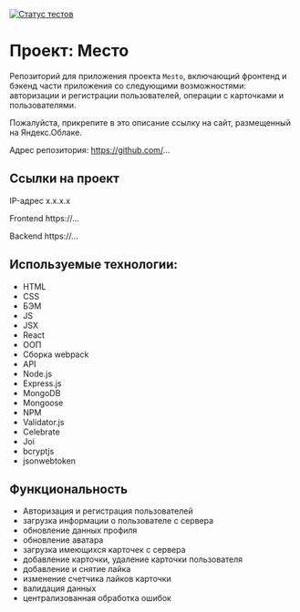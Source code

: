 [![Статус тестов](../../actions/workflows/tests.yml/badge.svg)](../../actions/workflows/tests.yml)

# Проект: Место
Репозиторий для приложения проекта `Mesto`, включающий фронтенд и бэкенд части приложения со следующими возможностями: авторизации и регистрации пользователей, операции с карточками и пользователями.
  
Пожалуйста, прикрепите в это описание ссылку на сайт, размещенный на Яндекс.Облаке.

Адрес репозитория: https://github.com/...

## Ссылки на проект

IP-адрес x.x.x.x

Frontend https://...

Backend https://...

## Используемые технологии:

* HTML
* CSS
* БЭМ
* JS
* JSX
* React
* ООП
* Сборка webpack
* API
* Node.js
* Express.js
* MongoDB
* Mongoose
* NPM
* Validator.js
* Celebrate
* Joi
* bcryptjs
* jsonwebtoken

## Функциональность

* Авторизация и регистрация пользователей
* загрузка информации о пользователе с сервера
* обновление данных профиля
* обновление аватара
* загрузка имеющихся карточек с сервера
* добавление карточки, удаление карточки пользователя
* добавление и снятие лайка
* изменение счетчика лайков карточки
* валидация данных
* централизованная обработка ошибок
